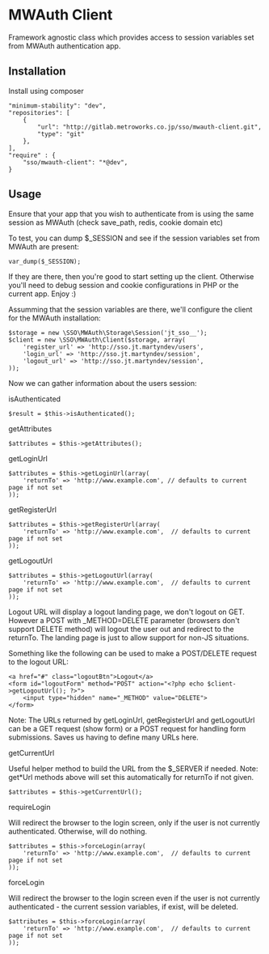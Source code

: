 # MWAuth Client #

Framework agnostic class which provides access to session variables set from MWAuth authentication app.

## Installation ##

Install using composer

```
"minimum-stability": "dev",
"repositories": [
    {
        "url": "http://gitlab.metroworks.co.jp/sso/mwauth-client.git",
        "type": "git"
    },
],
"require" : {
    "sso/mwauth-client": "*@dev",
}
```

## Usage ##

Ensure that your app that you wish to authenticate from is using the same session as MWAuth (check save_path, redis, cookie domain etc)

To test, you can dump $_SESSION and see if the session variables set from MWAuth are present:

```
var_dump($_SESSION);
```

If they are there, then you're good to start setting up the client. Otherwise you'll need to debug session and cookie configurations in PHP or the current app. Enjoy :)

Assumming that the session variables are there, we'll configure the client for the MWAuth installation:

```
$storage = new \SSO\MWAuth\Storage\Session('jt_sso__');
$client = new \SSO\MWAuth\Client($storage, array(
    'register_url' => 'http://sso.jt.martyndev/users',
    'login_url' => 'http://sso.jt.martyndev/session',
    'logout_url' => 'http://sso.jt.martyndev/session',
));
```

Now we can gather information about the users session:

isAuthenticated

```
$result = $this->isAuthenticated();
```

getAttributes

```
$attributes = $this->getAttributes();
```

getLoginUrl

```
$attributes = $this->getLoginUrl(array(
    'returnTo' => 'http://www.example.com', // defaults to current page if not set
));
```

getRegisterUrl

```
$attributes = $this->getRegisterUrl(array(
    'returnTo' => 'http://www.example.com',  // defaults to current page if not set
));
```

getLogoutUrl

```
$attributes = $this->getLogoutUrl(array(
    'returnTo' => 'http://www.example.com',  // defaults to current page if not set
));
```

Logout URL will display a logout landing page, we don't logout on GET. However a POST with
_METHOD=DELETE parameter (browsers don't support DELETE method) will logout the user out and
redirect to the returnTo. The landing page is just to allow support for non-JS situations.

Something like the following can be used to make a POST/DELETE request to the logout URL:

```
<a href="#" class="logoutBtn">Logout</a>
<form id="logoutForm" method="POST" action="<?php echo $client->getLogoutUrl(); ?>">
    <input type="hidden" name="_METHOD" value="DELETE">
</form>
```

Note: The URLs returned by getLoginUrl, getRegisterUrl and getLogoutUrl can be a GET request (show form) or
a POST request for handling form submissions. Saves us having to define many URLs here.

getCurrentUrl

Useful helper method to build the URL from the $_SERVER if needed. Note: get*Url methods above will
set this automatically for returnTo if not given.

```
$attributes = $this->getCurrentUrl();
```

requireLogin

Will redirect the browser to the login screen, only if the user is not currently authenticated.
Otherwise, will do nothing.

```
$attributes = $this->forceLogin(array(
    'returnTo' => 'http://www.example.com',  // defaults to current page if not set
));
```

forceLogin

Will redirect the browser to the login screen even if the user is not currently
authenticated - the current session variables, if exist, will be deleted.

```
$attributes = $this->forceLogin(array(
    'returnTo' => 'http://www.example.com',  // defaults to current page if not set
));
```
